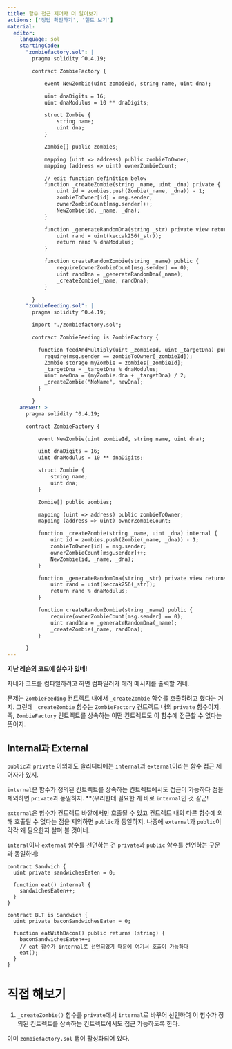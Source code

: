 ```yaml
---
title: 함수 접근 제어자 더 알아보기
actions: ['정답 확인하기', '힌트 보기']
material:
  editor:
    language: sol
    startingCode:
      "zombiefactory.sol": |
        pragma solidity ^0.4.19;

        contract ZombieFactory {

            event NewZombie(uint zombieId, string name, uint dna);

            uint dnaDigits = 16;
            uint dnaModulus = 10 ** dnaDigits;

            struct Zombie {
                string name;
                uint dna;
            }

            Zombie[] public zombies;

            mapping (uint => address) public zombieToOwner;
            mapping (address => uint) ownerZombieCount;

            // edit function definition below
            function _createZombie(string _name, uint _dna) private {
                uint id = zombies.push(Zombie(_name, _dna)) - 1;
                zombieToOwner[id] = msg.sender;
                ownerZombieCount[msg.sender]++;
                NewZombie(id, _name, _dna);
            }

            function _generateRandomDna(string _str) private view returns (uint) {
                uint rand = uint(keccak256(_str));
                return rand % dnaModulus;
            }

            function createRandomZombie(string _name) public {
                require(ownerZombieCount[msg.sender] == 0);
                uint randDna = _generateRandomDna(_name);
                _createZombie(_name, randDna);
            }

        }
      "zombiefeeding.sol": |
        pragma solidity ^0.4.19;

        import "./zombiefactory.sol";

        contract ZombieFeeding is ZombieFactory {

          function feedAndMultiply(uint _zombieId, uint _targetDna) public {
            require(msg.sender == zombieToOwner[_zombieId]);
            Zombie storage myZombie = zombies[_zombieId];
            _targetDna = _targetDna % dnaModulus;
            uint newDna = (myZombie.dna + _targetDna) / 2;
            _createZombie("NoName", newDna);
          }

        }
    answer: >
      pragma solidity ^0.4.19;

      contract ZombieFactory {

          event NewZombie(uint zombieId, string name, uint dna);

          uint dnaDigits = 16;
          uint dnaModulus = 10 ** dnaDigits;

          struct Zombie {
              string name;
              uint dna;
          }

          Zombie[] public zombies;

          mapping (uint => address) public zombieToOwner;
          mapping (address => uint) ownerZombieCount;

          function _createZombie(string _name, uint _dna) internal {
              uint id = zombies.push(Zombie(_name, _dna)) - 1;
              zombieToOwner[id] = msg.sender;
              ownerZombieCount[msg.sender]++;
              NewZombie(id, _name, _dna);
          }

          function _generateRandomDna(string _str) private view returns (uint) {
              uint rand = uint(keccak256(_str));
              return rand % dnaModulus;
          }

          function createRandomZombie(string _name) public {
              require(ownerZombieCount[msg.sender] == 0);
              uint randDna = _generateRandomDna(_name);
              _createZombie(_name, randDna);
          }

      }
---
```


**지난 레슨의 코드에 실수가 있네!**

자네가 코드를 컴파일하려고 하면 컴파일러가 에러 메시지를 출력할 거네. 

문제는 `ZombieFeeding` 컨트렉트 내에서 `_createZombie` 함수를 호출하려고 했다는 거지. 그런데 `_createZombie` 함수는 `ZombieFactory` 컨트렉트 내의 `private` 함수이지. 즉, `ZombieFactory` 컨트렉트를 상속하는 어떤 컨트렉트도 이 함수에 접근할 수 없다는 뜻이지.   

## Internal과 External

`public`과 `private` 이외에도 솔리디티에는 `internal`과 `external`이라는 함수 접근 제어자가 있지.

`internal`은 함수가 정의된 컨트렉트를 상속하는 컨트렉트에서도 접근이 가능하다 점을 제외하면 `private`과 동일하지. **(우리한테 필요한 게 바로 `internal`인 것 같군! 

`external`은 함수가 컨트렉트 바깥에서만 호출될 수 있고 컨트렉트 내의 다른 함수에 의해 호출될 수 없다는 점을 제외하면 `public`과 동일하지. 나중에 `external`과 `public`이 각각 왜 필요한지 살펴 볼 것이네. 

`interal`이나 `external` 함수를 선언하는 건 `private`과 `public` 함수를 선언하는 구문과 동일하네:

```
contract Sandwich {
  uint private sandwichesEaten = 0;

  function eat() internal {
    sandwichesEaten++;
  }
}

contract BLT is Sandwich {
  uint private baconSandwichesEaten = 0;

  function eatWithBacon() public returns (string) {
    baconSandwichesEaten++;
    // eat 함수가 internal로 선언되었기 때문에 여기서 호출이 가능하다 
    eat();
  }
}
```

# 직접 해보기

1. `_createZombie()` 함수를 `private`에서 `internal`로 바꾸어 선언하여 이 함수가 정의된 컨트렉트를 상속하는 컨트렉트에서도 접근 가능하도록 한다.

  이미 `zombiefactory.sol` 탭이 활성화되어 있다.
                                                      